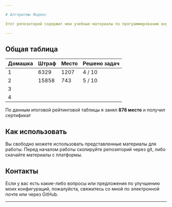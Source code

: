 ```yaml
---

# Алгоритмы Яндекс

Этот репозиторий содержит мои учебные материалы по программированию внутри куров "Яндекс Алгоритмы 7.0". На репозиторий я постоянно загружаю различные конспекты, коды, решения задач.

---
```


## Общая таблица

| Домашка | Штраф | Место | Решено задач |
|-------------|-------------|-------------|-------------|
| 1 | 6329  | 1207  | 4 / 10 |
| 2 | 15858  | 743  | 5 / 10 |
| 3 | |  |  |
| 4 | |  |  |

По данным итоговой рейтинговой таблицы я занял **878 место** и получил сертификат

## Как использовать

Вы свободно можете использовать представленные материалы для работы. Перед началом работы скопируйте репозиторий через git, либо скачайте материалы с платформы.

## Контакты

Если у вас есть какие-либо вопросы или предложения по улучшению моих конфигураций, пожалуйста, свяжитесь со мной по электронной почте или через GitHub.

---
